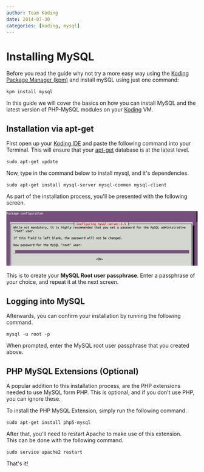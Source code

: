 ```yaml
---
author: Team Koding
date: 2014-07-30
categories: [koding, mysql]
---
```


# Installing MySQL

Before you read the guide why not try a more easy way using the [Koding Package Manager (kpm)](/guides/getting-started-kpm) and install mySQL using just one command:

```
kpm install mysql
```

In this guide we will cover the basics on how you can install MySQL and 
the latest version of PHP-MySQL modules on your [Koding][koding] VM.

## Installation via apt-get

First open up your [Koding IDE][ide] and paste the following command into 
your Terminal. This will ensure that your [apt-get](https://help.ubuntu.com/community/AptGet/Howto) 
database is at the latest level. 

```
sudo apt-get update
```

Now, type in the command below to install mysql, and it's dependencies.

```
sudo apt-get install mysql-server mysql-common mysql-client
```

As part of the installation process, you'll be presented with the 
following screen.

![Password Prompt](mysql-pass.png)

This is to create your **MySQL Root user passphrase**. Enter a passphrase 
of your choice, and repeat it at the next screen.

## Logging into MySQL

Afterwards, you can confirm your installation by running the following 
command.

```
mysql -u root -p
```

When prompted, enter the MySQL root user passphrase that you created 
above.

## PHP MySQL Extensions (Optional)

A popular addition to this installation process, are the PHP extensions 
needed to use MySQL form PHP. This is optional, and if you don't use PHP, 
you can ignore these.

To install the PHP MySQL Extension, simply run the following command.

```
sudo apt-get install php5-mysql
```

After that, you'll need to restart Apache to make use of this extension.  
This can be done with the following command.

```
sudo service apache2 restart
```

That's it!


[koding]: https://koding.com
[ide]: https://koding.com/IDE
